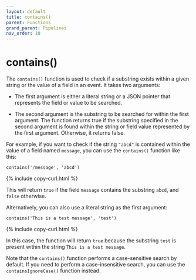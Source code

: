 ```yaml
---
layout: default
title: contains()
parent: Functions
grand_parent: Pipelines
nav_order: 10
---
```


# contains()

The `contains()` function is used to check if a substring exists within a given string or the value of a field in an event. It takes two arguments:

- The first argument is either a literal string or a JSON pointer that represents the field or value to be searched.

- The second argument is the substring to be searched for within the first argument.
The function returns true if the substring specified in the second argument is found within the string or field value represented by the first argument. Otherwise, it returns false.

For example, if you want to check if the string `"abcd"` is contained within the value of a field named `message`, you can use the `contains()` function like this:

```
contains('/message', 'abcd')
```
{% include copy-curl.html %}

This will return `true` if the field `message` contains the substring `abcd`, and `false` otherwise.

Alternatively, you can also use a literal string as the first argument:

```
contains('This is a test message', 'test')
```
{% include copy-curl.html %}

In this case, the function will return `true` because the substring `test` is present within the string `This is a test message`.

Note that the `contains()` function performs a case-sensitive search by default. If you need to perform a case-insensitive search, you can use the `containsIgnoreCase()` function instead.
